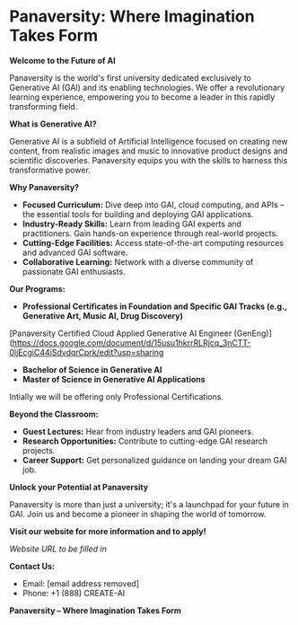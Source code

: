 # Panaversity: Where Imagination Takes Form

**Welcome to the Future of AI**

Panaversity is the world's first university dedicated exclusively to Generative AI (GAI) and its enabling technologies. We offer a revolutionary learning experience, empowering you to become a leader in this rapidly transforming field.

**What is Generative AI?**

Generative AI is a subfield of Artificial Intelligence focused on creating new content, from realistic images and music to innovative product designs and scientific discoveries. Panaversity equips you with the skills to harness this transformative power.

**Why Panaversity?**

* **Focused Curriculum:** Dive deep into GAI, cloud computing, and APIs – the essential tools for building and deploying GAI applications.
* **Industry-Ready Skills:** Learn from leading GAI experts and practitioners. Gain hands-on experience through real-world projects.
* **Cutting-Edge Facilities:** Access state-of-the-art computing resources and advanced GAI software.
* **Collaborative Learning:** Network with a diverse community of passionate GAI enthusiasts.

**Our Programs:**

* **Professional Certificates in Foundation and Specific GAI Tracks (e.g., Generative Art, Music AI, Drug Discovery)**

[Panaversity Certified Cloud Applied Generative AI Engineer (GenEng)](https://docs.google.com/document/d/15usu1hkrrRLRjcq_3nCTT-0ljEcgiC44iSdvdqrCprk/edit?usp=sharing

* **Bachelor of Science in Generative AI**
* **Master of Science in Generative AI Applications**

Intially we will be offering only Professional Certifications.

**Beyond the Classroom:**

* **Guest Lectures:** Hear from industry leaders and GAI pioneers.
* **Research Opportunities:** Contribute to cutting-edge GAI research projects.
* **Career Support:** Get personalized guidance on landing your dream GAI job.

**Unlock your Potential at Panaversity**

Panaversity is more than just a university; it's a launchpad for your future in GAI. Join us and become a pioneer in shaping the world of tomorrow.

**Visit our website for more information and to apply!**

*Website URL to be filled in*

**Contact Us:**

* Email: [email address removed]
* Phone: +1 (888) CREATE-AI

**Panaversity –  Where Imagination Takes Form**


